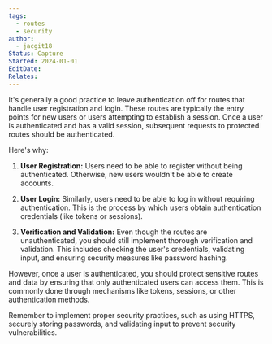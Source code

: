 ```yaml
---
tags:
  - routes
  - security
author:
  - jacgit18
Status: Capture
Started: 2024-01-01
EditDate: 
Relates:
---
```

It's generally a good practice to leave authentication off for routes that handle user registration and login. These routes are typically the entry points for new users or users attempting to establish a session. Once a user is authenticated and has a valid session, subsequent requests to protected routes should be authenticated.  
  
Here's why:  
  
1. **User Registration:** Users need to be able to register without being authenticated. Otherwise, new users wouldn't be able to create accounts.  
  
2. **User Login:** Similarly, users need to be able to log in without requiring authentication. This is the process by which users obtain authentication credentials (like tokens or sessions).  
  
3. **Verification and Validation:** Even though the routes are unauthenticated, you should still implement thorough verification and validation. This includes checking the user's credentials, validating input, and ensuring security measures like password hashing.  
  
However, once a user is authenticated, you should protect sensitive routes and data by ensuring that only authenticated users can access them. This is commonly done through mechanisms like tokens, sessions, or other authentication methods.  
  
Remember to implement proper security practices, such as using HTTPS, securely storing passwords, and validating input to prevent security vulnerabilities.